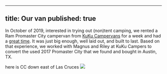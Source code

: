 ----
title: Our van
published: true
---


In October of 2019, interested in trying out (non)tent camping, we
rented a Ram Promaster City campervan from [KuKu Campervans](https://www.kukucampers.com/cars/category-ab/)
for a week and had a [great time](https://petermullarkey.github.io/chaco-and-mesaverde). It was just big
enough, well laid out, and built to
last. Based on that experience, we
worked with Magnus and Riley at KuKu Campers to convert the used 2017
Promaster City that we found and bought in Austin, TX.

here is CC down east of Las Cruces
![](https:/assets/campervanning/CC-2021-March-LasCruces-1.jpg)
